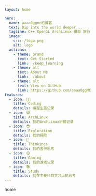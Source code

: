```yaml
---
layout: home

hero:
  name: aaaa0ggmc的博客
  text: Dip into the world deeper...
  tagline: C++ OpenGL ArchLinux 摄影 旅行
  image:
    src: /logo.png
    alt: logo
  actions:
    - theme: brand
      text: Get Started
      link:  /keep_learning
    - theme: alt
      text: About Me
      link:  /about
    - theme: alt
      text: View on GitHub
      link: https://github.com/aaaa0ggMC
features:
  - icon: 🧑‍💻
    title: Coding
    details: 编程生涯记录
  - icon: 🙀
    title: ArchLinux
    details: 我的ArchLinux折腾记录
  - icon: 😎
    title: Exploration
    details: 我的探险
  - icon: 🤔
    title: Thinkings
    details: 我的各种思考
  - icon: 😋
    title: Gaming
    details: 我的游戏记录
  - icon: 📚
    title: Study
    details: 我在主要科目学习上的思考
---
```


<style>
:root {
  --vp-home-hero-name-color: transparent;
  --vp-home-hero-name-background: -webkit-linear-gradient(120deg, orange 30%, red);

  --vp-home-hero-image-background-image: linear-gradient(-45deg, orange 70%, yellow 30%);
  --vp-home-hero-image-filter: blur(44px);
}

@media (min-width: 640px) {
  :root {
    --vp-home-hero-image-filter: blur(56px);
  }
}

@media (min-width: 960px) {
  :root {
    --vp-home-hero-image-filter: blur(68px);
  }
}
</style>

<div id='page_id'>home</div>